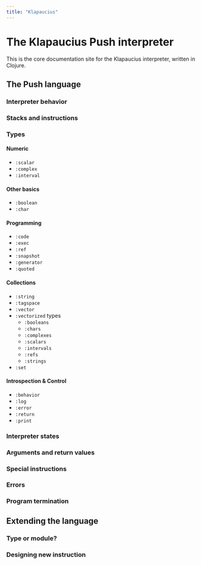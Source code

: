 ```yaml
---
title: "Klapaucius"
---
```

# The Klapaucius Push interpreter

This is the core documentation site for the Klapaucius interpreter, written in Clojure.

## The Push language

### Interpreter behavior

### Stacks and instructions

### Types

#### Numeric

- `:scalar`
- `:complex`
- `:interval`

#### Other basics

- `:boolean`
- `:char`

#### Programming

- `:code`
- `:exec`
- `:ref`
- `:snapshot`
- `:generator`
- `:quoted`

#### Collections

- `:string`
- `:tagspace`
- `:vector`
- `:vectorized` types
  - `:booleans`
  - `:chars`
  - `:complexes`
  - `:scalars`
  - `:intervals`
  - `:refs`
  - `:strings`
- `:set`

#### Introspection & Control

- `:behavior`
- `:log`
- `:error`
- `:return`
- `:print`

### Interpreter states

### Arguments and return values

### Special instructions

### Errors

### Program termination

## Extending the language

### Type or module?

### Designing new instruction
